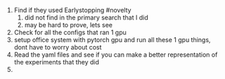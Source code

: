 1. Find if they used Earlystopping #novelty
   1. did not find in the primary search that I did
   2. may be hard to prove, lets see
2. Check for all the configs that ran 1 gpu
3. setup office system with pytorch gpu and run all these 1 gpu things, dont have to worry about cost
4. Read the yaml files and see if you can make a better representation of the experiments that they did
5. 